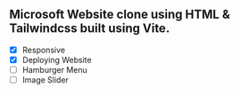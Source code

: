 ## Microsoft Website clone using HTML & Tailwindcss built using Vite.

- [x] Responsive
- [x] Deploying Website
- [ ] Hamburger Menu
- [ ] Image Slider
